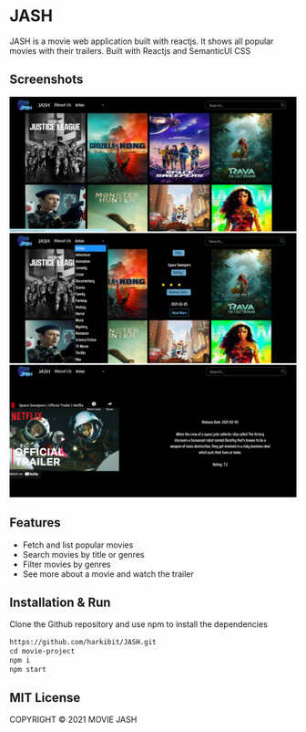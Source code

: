 # JASH

JASH is a movie web application built with reactjs. It shows all popular movies with their trailers.
Built with Reactjs and SemanticUI CSS

## Screenshots

![home page](./src/assets/movies-sc.png)
![filter](./src/assets/filter.png)
![movie info + trailer](./src/assets/trailerInfo.png)
## Features

- Fetch and list popular movies
- Search movies by title or genres
- Filter movies by genres
- See more about a movie and watch the trailer

## Installation & Run

Clone the Github repository and use npm to install the dependencies

```
https://github.com/harkibit/JASH.git
cd movie-project
npm i
npm start
```

## MIT License

COPYRIGHT © 2021 MOVIE JASH
